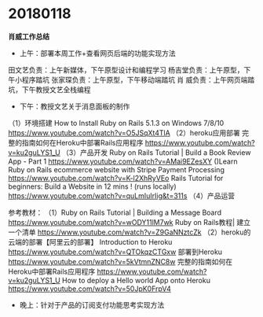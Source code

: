 # 20180118

**肖威工作总结**
- 上午：部署本周工作+查看网页后端的功能实现方法

田文艺负责：上午新媒体，下午原型设计和编程学习
杨吉堂负责：上午原型，下午小程序踏坑
张家琛负责：上午原型，下午移动端踏坑
肖  威负责：上午网页端踏坑，下午教授文艺全栈编程

- 下午：教授文艺关于消息面板的制作

（1）环境搭建
How to Install Ruby on Rails 5.1.3 on Windows 7/8/10
https://www.youtube.com/watch?v=O5JSqXt4TlA
（2）heroku应用部署
完整的指南如何在Heroku中部署Rails应用程序
https://www.youtube.com/watch?v=ku2guLYS1_U
（3）产品开发
Ruby on Rails Tutorial | Build a Book Review App - Part 1
https://www.youtube.com/watch?v=AMai9EZesXY
()Learn Ruby on Rails ecommerce website with Stripe Payment Processing
https://www.youtube.com/watch?v=K-l2XhRyVEo
Rails Tutorial for beginners: Build a Website in 12 mins ! (runs locally)
https://www.youtube.com/watch?v=quLmIuIrIig&t=311s
（4）产品运营



参考教材：
（1）Ruby on Rails Tutorial | Building a Message Board
https://www.youtube.com/watch?v=wODY11lM7wk
Ruby on Rails教程| 建立一个清单
https://www.youtube.com/watch?v=Z9GaNNztcZk
（2）heroku的云端的部署【阿里云的部署】
Introduction to Heroku
https://www.youtube.com/watch?v=QTOkqzCTGxw
部署到Heroku
https://www.youtube.com/watch?v=5kVtmnZNC8w
完整的指南如何在Heroku中部署Rails应用程序
https://www.youtube.com/watch?v=ku2guLYS1_U
How to deploy a Hello world App onto Heroku
https://www.youtube.com/watch?v=50JpK0FrpV4

- 晚上：针对于产品的订阅支付功能思考实现方法
